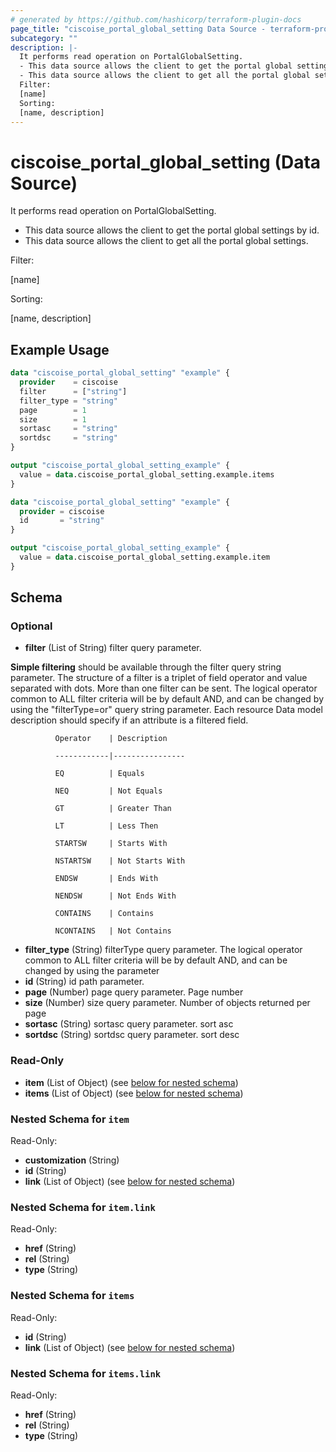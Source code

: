 ```yaml
---
# generated by https://github.com/hashicorp/terraform-plugin-docs
page_title: "ciscoise_portal_global_setting Data Source - terraform-provider-ciscoise"
subcategory: ""
description: |-
  It performs read operation on PortalGlobalSetting.
  - This data source allows the client to get the portal global settings by id.
  - This data source allows the client to get all the portal global settings.
  Filter:
  [name]
  Sorting:
  [name, description]
---
```


# ciscoise_portal_global_setting (Data Source)

It performs read operation on PortalGlobalSetting.

- This data source allows the client to get the portal global settings by id.
- This data source allows the client to get all the portal global settings.

Filter:

[name]

Sorting:

[name, description]

## Example Usage

```terraform
data "ciscoise_portal_global_setting" "example" {
  provider    = ciscoise
  filter      = ["string"]
  filter_type = "string"
  page        = 1
  size        = 1
  sortasc     = "string"
  sortdsc     = "string"
}

output "ciscoise_portal_global_setting_example" {
  value = data.ciscoise_portal_global_setting.example.items
}

data "ciscoise_portal_global_setting" "example" {
  provider = ciscoise
  id       = "string"
}

output "ciscoise_portal_global_setting_example" {
  value = data.ciscoise_portal_global_setting.example.item
}
```

<!-- schema generated by tfplugindocs -->
## Schema

### Optional

- **filter** (List of String) filter query parameter. 

**Simple filtering** should be available through the filter query string parameter. The structure of a filter is
a triplet of field operator and value separated with dots. More than one filter can be sent. The logical operator
common to ALL filter criteria will be by default AND, and can be changed by using the "filterType=or" query
string parameter. Each resource Data model description should specify if an attribute is a filtered field.



              Operator    | Description 

              ------------|----------------

              EQ          | Equals 

              NEQ         | Not Equals 

              GT          | Greater Than 

              LT          | Less Then 

              STARTSW     | Starts With 

              NSTARTSW    | Not Starts With 

              ENDSW       | Ends With 

              NENDSW      | Not Ends With 

              CONTAINS	  | Contains 

              NCONTAINS	  | Not Contains
- **filter_type** (String) filterType query parameter. The logical operator common to ALL filter criteria will be by default AND, and can be changed by using the parameter
- **id** (String) id path parameter.
- **page** (Number) page query parameter. Page number
- **size** (Number) size query parameter. Number of objects returned per page
- **sortasc** (String) sortasc query parameter. sort asc
- **sortdsc** (String) sortdsc query parameter. sort desc

### Read-Only

- **item** (List of Object) (see [below for nested schema](#nestedatt--item))
- **items** (List of Object) (see [below for nested schema](#nestedatt--items))

<a id="nestedatt--item"></a>
### Nested Schema for `item`

Read-Only:

- **customization** (String)
- **id** (String)
- **link** (List of Object) (see [below for nested schema](#nestedobjatt--item--link))

<a id="nestedobjatt--item--link"></a>
### Nested Schema for `item.link`

Read-Only:

- **href** (String)
- **rel** (String)
- **type** (String)



<a id="nestedatt--items"></a>
### Nested Schema for `items`

Read-Only:

- **id** (String)
- **link** (List of Object) (see [below for nested schema](#nestedobjatt--items--link))

<a id="nestedobjatt--items--link"></a>
### Nested Schema for `items.link`

Read-Only:

- **href** (String)
- **rel** (String)
- **type** (String)


